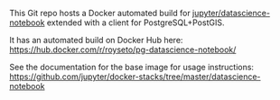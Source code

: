 This Git repo hosts a Docker automated build for 
[jupyter/datascience-notebook](https://github.com/jupyter/docker-stacks/tree/master/datascience-notebook)
extended with a client for PostgreSQL+PostGIS.

It has an automated build on Docker Hub here:
https://hub.docker.com/r/royseto/pg-datascience-notebook/

See the documentation for the base image for usage instructions: https://github.com/jupyter/docker-stacks/tree/master/datascience-notebook
